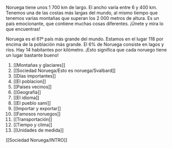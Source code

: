 Noruega tiene unos 1 700 km de largo. El ancho varía entre 6 y 400 km. Tenemos una de las costas más largas del mundo, al mismo tiempo que tenemos varias montañas que superan los 2 000 metros de altura. Es un país emocionante, que contiene muchas cosas diferentes. ¡Únete y mira lo que encuentras!

Noruega es el 61º país más grande del mundo. Estamos en el lugar 118 por encima de la población más grande. El 6% de Noruega consiste en lagos y ríos. Hay 14 habitantes por kilómetro. ¡Esto significa que cada noruego tiene un lugar bastante bueno!

1. [[Montañas y glaciares]]
2. [[Sociedad Noruega/Esto es noruega/Svalbard]]
3. [[Días importantes]]
4. [[El poblacion]]
5. [[Países vecinos]]
6. [[Geografía]]
7. [[El idioma]]
8. [[El pueblo sami]]
9. [[Importar y exportar]]
10. [[Famosos noruegos]]
11. [[Transportación]]
12. [[Tiempo y clima]]
13. [[Unidades de medida]]

[[Sociedad Noruega/INTRO]]
